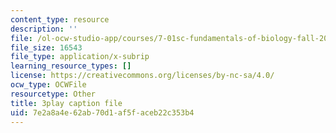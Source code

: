 ```yaml
---
content_type: resource
description: ''
file: /ol-ocw-studio-app/courses/7-01sc-fundamentals-of-biology-fall-2011/7e2a8a4e62ab70d1af5faceb22c353b4_reYwbnuhFU0.srt
file_size: 16543
file_type: application/x-subrip
learning_resource_types: []
license: https://creativecommons.org/licenses/by-nc-sa/4.0/
ocw_type: OCWFile
resourcetype: Other
title: 3play caption file
uid: 7e2a8a4e-62ab-70d1-af5f-aceb22c353b4
---
```

